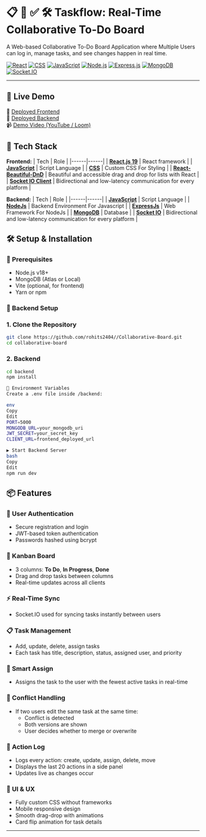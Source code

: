 # 📋 👥 ✅ 🛠️  Taskflow: Real-Time Collaborative To-Do Board

A Web-based Collaborative To-Do Board Application where Multiple Users can log in, manage tasks, and see changes happen in real time.

[![React](https://img.shields.io/badge/React-v19-blue.svg)](https://reactjs.org/)
[![CSS](https://img.shields.io/badge/CSS-3-blue.svg)](https://developer.mozilla.org/en-US/docs/Web/CSS)
[![JavaScript](https://img.shields.io/badge/JavaScript-ES6-yellow.svg)](https://developer.mozilla.org/en-US/docs/Web/JavaScript)
[![Node.js](https://img.shields.io/badge/Node.js-24-green.svg)](https://nodejs.org/)
[![Express.js](https://img.shields.io/badge/Express.js-5-black.svg)](https://expressjs.com/)
[![MongoDB](https://img.shields.io/badge/MongoDB-Atlas-green.svg)](https://www.mongodb.com/)
[![Socket.IO](https://img.shields.io/badge/Socket.IO-Real--Time-white.svg?logo=socket.io)](https://socket.io/)

---

## 🚀 Live Demo

🔗 [Deployed Frontend](https://taskflow-three-theta.vercel.app/)  
🔗 [Deployed Backend](https://collaborative-board-9j5q.onrender.com)  
📹 [Demo Video (YouTube / Loom)]()

## 🧠 Tech Stack

**Frontend:**
| Tech | Role |
|------|------|
| [**React.js 19**](https://v6.vite.dev/) | React framework |
| [**JavaScript**](https://developer.mozilla.org/en-US/docs/Web/JavaScript) | Script Language |
| [**CSS**](https://developer.mozilla.org/en-US/docs/Web/CSS) | Custom CSS For Styling |
| [**React-Beautiful-DnD**](https://www.npmjs.com/package/react-beautiful-dnd) | Beautiful and accessible drag and drop for lists with React |
| [**Socket IO Client**](https://socket.io/docs/v4/) | Bidirectional and low-latency communication for every platform |

**Backend:**
| Tech | Role |
|------|------|
| [**JavaScript**](https://developer.mozilla.org/en-US/docs/Web/JavaScript) | Script Language |
| [**NodeJs**](https://nodejs.org/docs/latest/api/) | Backend Environment For Javascript |
| [**ExpressJs**](https://www.mongodb.com/) | Web Framework For NodeJs |
| [**MongoDB**](https://www.mongodb.com/) | Database |
| [**Socket IO**](https://socket.io/docs/v4/) | Bidirectional and low-latency communication for every platform |

## 🛠️ Setup & Installation

### 🧪 Prerequisites

- Node.js v18+
- MongoDB (Atlas or Local)
- Vite (optional, for frontend)
- Yarn or npm

### 📂 Backend Setup

### 1\. Clone the Repository

```bash
git clone https://github.com/rohits2404//Collaborative-Board.git
cd collaborative-board
```
### 2\. Backend

```bash
cd backend
npm install

🔐 Environment Variables
Create a .env file inside /backend:

env
Copy
Edit
PORT=5000
MONGODB_URL=your_mongodb_uri
JWT_SECRET=your_secret_key
CLIENT_URL=frontend_deployed_url

▶️ Start Backend Server
bash
Copy
Edit
npm run dev
```

## 📦 Features

### 👥 User Authentication
- Secure registration and login
- JWT-based token authentication
- Passwords hashed using bcrypt

### 🧱 Kanban Board
- 3 columns: **To Do**, **In Progress**, **Done**
- Drag and drop tasks between columns
- Real-time updates across all clients

### ⚡ Real-Time Sync
- Socket.IO used for syncing tasks instantly between users

### 📋 Task Management
- Add, update, delete, assign tasks
- Each task has title, description, status, assigned user, and priority

### 🧠 Smart Assign
- Assigns the task to the user with the fewest active tasks in real-time

### 🔄 Conflict Handling
- If two users edit the same task at the same time:
  - Conflict is detected
  - Both versions are shown
  - User decides whether to merge or overwrite

### 📝 Action Log
- Logs every action: create, update, assign, delete, move
- Displays the last 20 actions in a side panel
- Updates live as changes occur

### 🎨 UI & UX
- Fully custom CSS without frameworks
- Mobile responsive design
- Smooth drag-drop with animations
- Card flip animation for task details

---
